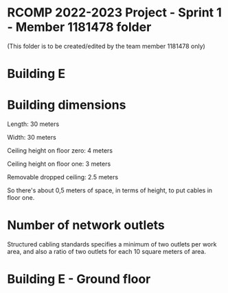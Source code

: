 RCOMP 2022-2023 Project - Sprint 1 - Member 1181478 folder
===========================================
(This folder is to be created/edited by the team member 1181478 only)

# Building E

# Building dimensions

Length: 30 meters

Width: 30 meters

Ceiling height on floor zero: 4 meters

Ceiling height on floor one: 3 meters

Removable dropped ceiling: 2.5 meters

So there's about 0,5 meters of space, in terms of height, to put cables in floor one.

# Number of network outlets

Structured cabling standards specifies a minimum of two outlets per work area,
and also a ratio of two outlets for each 10 square meters of area.

# Building E - Ground floor

